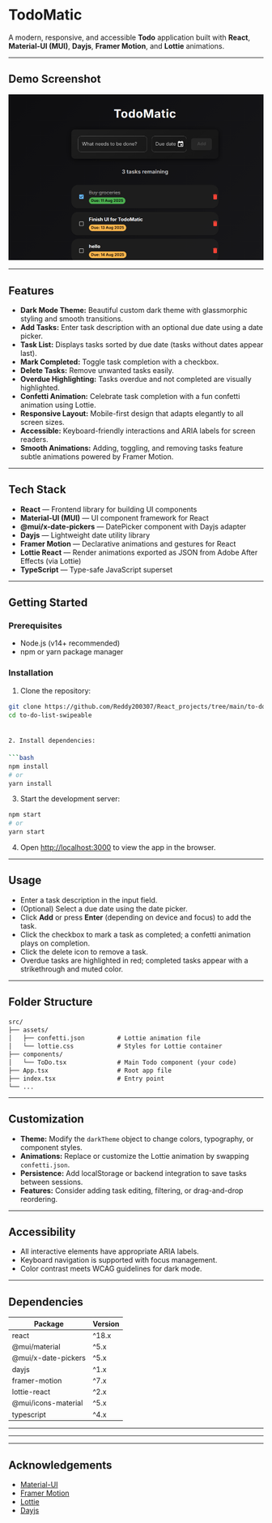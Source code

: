 

# TodoMatic

A modern, responsive, and accessible **Todo** application built with **React**, **Material-UI (MUI)**, **Dayjs**, **Framer Motion**, and **Lottie** animations.

---

## Demo Screenshot

![TodoMatic Demo](./screenshot.png)  

---

## Features

- **Dark Mode Theme:** Beautiful custom dark theme with glassmorphic styling and smooth transitions.
- **Add Tasks:** Enter task description with an optional due date using a date picker.
- **Task List:** Displays tasks sorted by due date (tasks without dates appear last).
- **Mark Completed:** Toggle task completion with a checkbox.
- **Delete Tasks:** Remove unwanted tasks easily.
- **Overdue Highlighting:** Tasks overdue and not completed are visually highlighted.
- **Confetti Animation:** Celebrate task completion with a fun confetti animation using Lottie.
- **Responsive Layout:** Mobile-first design that adapts elegantly to all screen sizes.
- **Accessible:** Keyboard-friendly interactions and ARIA labels for screen readers.
- **Smooth Animations:** Adding, toggling, and removing tasks feature subtle animations powered by Framer Motion.

---

## Tech Stack

- **React** — Frontend library for building UI components
- **Material-UI (MUI)** — UI component framework for React
- **@mui/x-date-pickers** — DatePicker component with Dayjs adapter
- **Dayjs** — Lightweight date utility library
- **Framer Motion** — Declarative animations and gestures for React
- **Lottie React** — Render animations exported as JSON from Adobe After Effects (via Lottie)
- **TypeScript** — Type-safe JavaScript superset

---

## Getting Started

### Prerequisites

- Node.js (v14+ recommended)
- npm or yarn package manager

### Installation

1. Clone the repository:

```bash
git clone https://github.com/Reddy200307/React_projects/tree/main/to-do-list-swipeable
cd to-do-list-swipeable


2. Install dependencies:

```bash
npm install
# or
yarn install
```

3. Start the development server:

```bash
npm start
# or
yarn start
```

4. Open [http://localhost:3000](http://localhost:3000) to view the app in the browser.

---

## Usage

* Enter a task description in the input field.
* (Optional) Select a due date using the date picker.
* Click **Add** or press **Enter** (depending on device and focus) to add the task.
* Click the checkbox to mark a task as completed; a confetti animation plays on completion.
* Click the delete icon to remove a task.
* Overdue tasks are highlighted in red; completed tasks appear with a strikethrough and muted color.

---

## Folder Structure

```
src/
├── assets/
│   ├── confetti.json         # Lottie animation file
│   └── lottie.css            # Styles for Lottie container
├── components/
│   └── ToDo.tsx              # Main Todo component (your code)
├── App.tsx                   # Root app file
├── index.tsx                 # Entry point
└── ...
```

---

## Customization

* **Theme:** Modify the `darkTheme` object to change colors, typography, or component styles.
* **Animations:** Replace or customize the Lottie animation by swapping `confetti.json`.
* **Persistence:** Add localStorage or backend integration to save tasks between sessions.
* **Features:** Consider adding task editing, filtering, or drag-and-drop reordering.

---

## Accessibility

* All interactive elements have appropriate ARIA labels.
* Keyboard navigation is supported with focus management.
* Color contrast meets WCAG guidelines for dark mode.

---

## Dependencies

| Package             | Version |
| ------------------- | ------- |
| react               | ^18.x   |
| @mui/material       | ^5.x    |
| @mui/x-date-pickers | ^5.x    |
| dayjs               | ^1.x    |
| framer-motion       | ^7.x    |
| lottie-react        | ^2.x    |
| @mui/icons-material | ^5.x    |
| typescript          | ^4.x    |

---

---

---

## Acknowledgements

* [Material-UI](https://mui.com/)
* [Framer Motion](https://www.framer.com/motion/)
* [Lottie](https://airbnb.io/lottie/)
* [Dayjs](https://day.js.org/)

```

